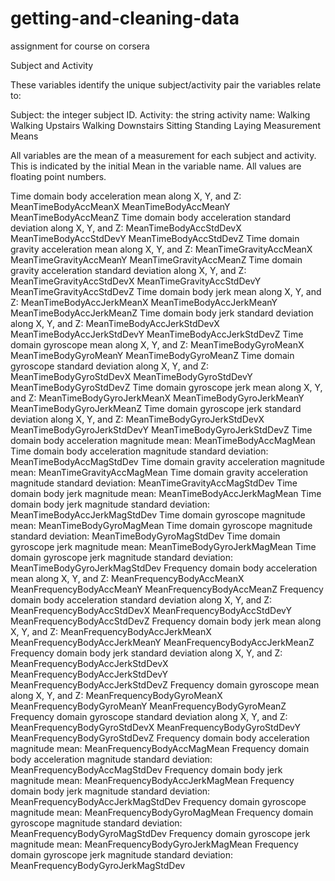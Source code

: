 # getting-and-cleaning-data
assignment for course on corsera

Subject and Activity

These variables identify the unique subject/activity pair the variables relate to:

Subject: the integer subject ID.
Activity: the string activity name:
    Walking
    Walking Upstairs
    Walking Downstairs
    Sitting
    Standing
    Laying
Measurement Means

All variables are the mean of a measurement for each subject and activity. This is indicated by the initial Mean in the variable name. All values are floating point numbers.

Time domain body acceleration mean along X, Y, and Z:
    MeanTimeBodyAccMeanX
    MeanTimeBodyAccMeanY
    MeanTimeBodyAccMeanZ
Time domain body acceleration standard deviation along X, Y, and Z:
    MeanTimeBodyAccStdDevX
    MeanTimeBodyAccStdDevY
    MeanTimeBodyAccStdDevZ
Time domain gravity acceleration mean along X, Y, and Z:
    MeanTimeGravityAccMeanX
    MeanTimeGravityAccMeanY
    MeanTimeGravityAccMeanZ
Time domain gravity acceleration standard deviation along X, Y, and Z:
    MeanTimeGravityAccStdDevX
    MeanTimeGravityAccStdDevY
    MeanTimeGravityAccStdDevZ
Time domain body jerk mean along X, Y, and Z:
    MeanTimeBodyAccJerkMeanX
    MeanTimeBodyAccJerkMeanY
    MeanTimeBodyAccJerkMeanZ
Time domain body jerk standard deviation along X, Y, and Z:
    MeanTimeBodyAccJerkStdDevX
    MeanTimeBodyAccJerkStdDevY
    MeanTimeBodyAccJerkStdDevZ
Time domain gyroscope mean along X, Y, and Z:
    MeanTimeBodyGyroMeanX
    MeanTimeBodyGyroMeanY
    MeanTimeBodyGyroMeanZ
Time domain gyroscope standard deviation along X, Y, and Z:
    MeanTimeBodyGyroStdDevX
    MeanTimeBodyGyroStdDevY
    MeanTimeBodyGyroStdDevZ
Time domain gyroscope jerk mean along X, Y, and Z:
    MeanTimeBodyGyroJerkMeanX
    MeanTimeBodyGyroJerkMeanY
    MeanTimeBodyGyroJerkMeanZ
Time domain gyroscope jerk standard deviation along X, Y, and Z:
    MeanTimeBodyGyroJerkStdDevX
    MeanTimeBodyGyroJerkStdDevY
    MeanTimeBodyGyroJerkStdDevZ
Time domain body acceleration magnitude mean:
    MeanTimeBodyAccMagMean
Time domain body acceleration magnitude standard deviation:
    MeanTimeBodyAccMagStdDev
Time domain gravity acceleration magnitude mean:
    MeanTimeGravityAccMagMean
Time domain gravity acceleration magnitude standard deviation:
    MeanTimeGravityAccMagStdDev
Time domain body jerk magnitude mean:
    MeanTimeBodyAccJerkMagMean
Time domain body jerk magnitude standard deviation:
    MeanTimeBodyAccJerkMagStdDev
Time domain gyroscope magnitude mean:
    MeanTimeBodyGyroMagMean
Time domain gyroscope magnitude standard deviation:
    MeanTimeBodyGyroMagStdDev
Time domain gyroscope jerk magnitude mean:
    MeanTimeBodyGyroJerkMagMean
Time domain gyroscope jerk magnitude standard deviation:
    MeanTimeBodyGyroJerkMagStdDev
Frequency domain body acceleration mean along X, Y, and Z:
    MeanFrequencyBodyAccMeanX
    MeanFrequencyBodyAccMeanY
    MeanFrequencyBodyAccMeanZ
Frequency domain body acceleration standard deviation along X, Y, and Z:
    MeanFrequencyBodyAccStdDevX
    MeanFrequencyBodyAccStdDevY
    MeanFrequencyBodyAccStdDevZ
Frequency domain body jerk mean along X, Y, and Z:
    MeanFrequencyBodyAccJerkMeanX
    MeanFrequencyBodyAccJerkMeanY
    MeanFrequencyBodyAccJerkMeanZ
Frequency domain body jerk standard deviation along X, Y, and Z:
    MeanFrequencyBodyAccJerkStdDevX
    MeanFrequencyBodyAccJerkStdDevY
    MeanFrequencyBodyAccJerkStdDevZ
Frequency domain gyroscope mean along X, Y, and Z:
    MeanFrequencyBodyGyroMeanX
    MeanFrequencyBodyGyroMeanY
    MeanFrequencyBodyGyroMeanZ
Frequency domain gyroscope standard deviation along X, Y, and Z:
    MeanFrequencyBodyGyroStdDevX
    MeanFrequencyBodyGyroStdDevY
    MeanFrequencyBodyGyroStdDevZ
Frequency domain body acceleration magnitude mean:
    MeanFrequencyBodyAccMagMean
Frequency domain body acceleration magnitude standard deviation:
    MeanFrequencyBodyAccMagStdDev
Frequency domain body jerk magnitude mean:
    MeanFrequencyBodyAccJerkMagMean
Frequency domain body jerk magnitude standard deviation:
    MeanFrequencyBodyAccJerkMagStdDev
Frequency domain gyroscope magnitude mean:
    MeanFrequencyBodyGyroMagMean
Frequency domain gyroscope magnitude standard deviation:
    MeanFrequencyBodyGyroMagStdDev
Frequency domain gyroscope jerk magnitude mean:
    MeanFrequencyBodyGyroJerkMagMean
Frequency domain gyroscope jerk magnitude standard deviation:
    MeanFrequencyBodyGyroJerkMagStdDev
